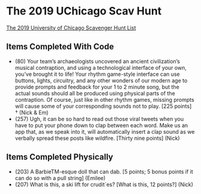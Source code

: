 # The 2019 UChicago Scav Hunt

[The 2019 University of Chicago Scavenger Hunt List](http://scavhunt.uchicago.edu/lists/2019.pdf)

## Items Completed With Code

- (80) Your team’s archaeologists uncovered an ancient civilization’s musical contraption, and using a
technological interface of your own, you’ve brought it to life! Your rhythm game-style interface
can use buttons, lights, circuitry, and any other wonders of our modern age to provide prompts
and feedback for your 1 to 2 minute song, but the actual sounds should all be produced using
physical parts of the contraption. Of course, just like in other rhythm games, missing prompts
will cause some of your corresponding sounds not to play. [225 points] † (Nick & Em)
- (257) Ugh, it can be so hard to read out those viral tweets when you have to put your phone down to
clap between each word. Make us an app that, as we speak into it, will automatically
insert a clap sound as we verbally spread these posts like wildfire. [Thirty nine points] (Nick)

## Items Completed Physically

- (203) A BarbieTM-esque doll that can dab. [5 points; 5 bonus points if it can do so with a pull string] (Emilee)
- (207) What is this, a ski lift for crudit´es? [What is this, 12 points?] (Nick)
